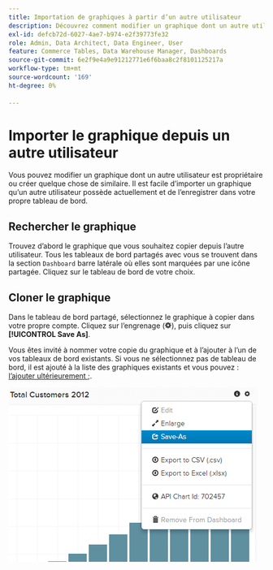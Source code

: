 ```yaml
---
title: Importation de graphiques à partir d’un autre utilisateur
description: Découvrez comment modifier un graphique dont un autre utilisateur est propriétaire ou créer quelque chose de similaire.
exl-id: defcb72d-6027-4ae7-b974-e2f39773fe32
role: Admin, Data Architect, Data Engineer, User
feature: Commerce Tables, Data Warehouse Manager, Dashboards
source-git-commit: 6e2f9e4a9e91212771e6f6baa8c2f8101125217a
workflow-type: tm+mt
source-wordcount: '169'
ht-degree: 0%

---
```


# Importer le graphique depuis un autre utilisateur

Vous pouvez modifier un graphique dont un autre utilisateur est propriétaire ou créer quelque chose de similaire. Il est facile d’importer un graphique qu’un autre utilisateur possède actuellement et de l’enregistrer dans votre propre tableau de bord.

## Rechercher le graphique

Trouvez d’abord le graphique que vous souhaitez copier depuis l’autre utilisateur. Tous les tableaux de bord partagés avec vous se trouvent dans la section `Dashboard` barre latérale où elles sont marquées par une icône partagée. Cliquez sur le tableau de bord de votre choix.

## Cloner le graphique

Dans le tableau de bord partagé, sélectionnez le graphique à copier dans votre propre compte. Cliquez sur l’engrenage (![](../../assets/gear-icon.png)), puis cliquez sur **[!UICONTROL Save As]**.

Vous êtes invité à nommer votre copie du graphique et à l’ajouter à l’un de vos tableaux de bord existants. Si vous ne sélectionnez pas de tableau de bord, il est ajouté à la liste des graphiques existants et vous pouvez : [l’ajouter ultérieurement ;](../../data-user/dashboards/add-charts-dashboard.md).

![total des clients](../../assets/total-customers.png)
